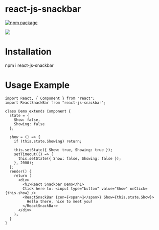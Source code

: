 # react-js-snackbar

[![npm package][npm-badge]][npm]

![](https://media.giphy.com/media/L2r3TB3IKSV3c2SVPq/giphy.gif)


# Installation

npm i react-js-snackbar

# Usage Example

```
import React, { Component } from "react";
import ReactSnackBar from "react-js-snackbar";

class Demo extends Component {
  state = {
    Show: false,
    Showing: false
  };

  show = () => {
    if (this.state.Showing) return;

    this.setState({ Show: true, Showing: true });
    setTimeout(() => {
      this.setState({ Show: false, Showing: false });
    }, 2000);
  };
  render() {
    return (
      <div>
        <h1>React Snackbar Demo</h1>
        Click here to: <input type="button" value="Show" onClick={this.show} />
        <ReactSnackBar Icon={<span>🦄</span>} Show={this.state.Show}>
          Hello there, nice to meet you!
        </ReactSnackBar>
      </div>
    );
  }
}
```

[build-badge]: https://img.shields.io/travis/user/repo/master.png?style=flat-square
[build]: https://travis-ci.org/user/repo
[npm-badge]: https://img.shields.io/npm/v/npm-package.png?style=flat-square
[npm]: https://www.npmjs.org/package/npm-package
[coveralls-badge]: https://img.shields.io/coveralls/user/repo/master.png?style=flat-square
[coveralls]: https://coveralls.io/github/user/repo
